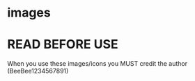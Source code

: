 # images
# READ BEFORE USE
When you use these images/icons you MUST credit the author (BeeBee1234567891)
